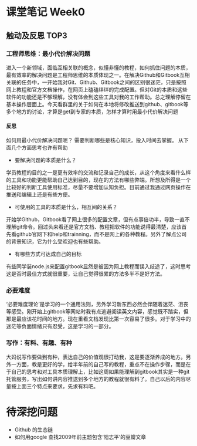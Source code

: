 # 课堂笔记 Week0
## 触动及反思 TOP3
### 工程师思维：最小代价解决问题
进入一个新领域，面临互相关联的概念，似懂非懂的教程，如何抓住问题的本质，最有效率的解决问题是工程师思维的本质体现之一。在解决Github和Gitbook互相关联的任务中，一开始我对Git、Github、Gitbook之间的区别很迷茫，只是按照网上教程和官方文档操作，在网页上磕磕绊绊的完成配置。但对Git的本质和这些软件的功能还是不够理解，没有体会到这些工具对我的工作帮助。总之理解停留在基本操作层面上。今天看群里的关于如何在本地将修改推送到github、gitbook等多个地方的讨论，才算是get到专家的本质，怎样才算时用最小代价解决问题

#### 反思
如何用最小代价解决问题呢？ 需要判断哪些是核心知识，投入时间去掌握。 从下面几个方面思考也许有帮助
- 要解决问题的本质是什么？

学员教程的目的之一是更有效率的交流和记录自己的成长，从这个角度来看什么样的工具和功能更能帮助自己达到目的，现在的方法有哪些弊端。所想及所得是一个比较好的判断工具使用标准，尽量不要增加认知负担。目前通过我通过网页操作在推送和编辑上还是有些方便。

- 可使用的工具的本质是什么，相互间的关系？

开始学Github，Gitbook看了网上很多的配置文章，但有点事倍功半，导致一直不理解git命令。回过头来看还是官方文档、教程把软件的功能说得最清楚，应该首先看github官网下和help和trainning，而不是网上的各种教程。另外了解点公司的背景知识，它为什么受欢迎也有些帮助。

- 有哪些方式可达成自己的目标

有些同学装node.js来配置gitbook显然是被因为网上教程而误入歧途了，这时思考这是否时最佳方式就很重要，让自己觉得很累的方法多半不是好方法。

### 必要难度
‘必要难度理论’是学习的一个通用法则，另外学习新东西必然会伴随着迷茫、沮丧等感受。刚开始上gitbook等网站时我有点逃避阅读英文内容，感觉既不踏实，但那是最应该花时间的地方。现在重看文档发现比第一次容易了很多。对于学习中的迷茫等负面情绪只有忍受，这是学习的一部分。

### 写作：有料、有趣、有种
大妈说写作要做到有种，表达自己的价值观很打动我，这是要逐渐养成的地方。另外一方面，教是更好的学，给半年前的自己写的教程，重点不在操作步骤，而是在于自己的思考和对工具本质理解上，比如这周如果能理解到gitbook其实是一种git托管服务，写出如何讲内容推送到多个地方的教程就很有料了。自己以后的内容尽量按上面三个特点来要求，先求有料吧。

# 待深挖问题
- Github 的生态链
- 如何用google 查找2009年前主题包含‘阳志平’的豆瓣文章


